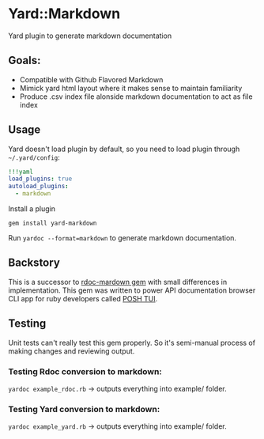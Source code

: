 # Yard::Markdown

Yard plugin to generate markdown documentation

## Goals:
- Compatible with Github Flavored Markdown
- Mimick yard html layout where it makes sense to maintain familiarity
- Produce .csv index file alonside markdown documentation to act as file index

## Usage
Yard doesn't load plugin by default, so you need to load plugin through `~/.yard/config`:

```yaml
!!!yaml
load_plugins: true
autoload_plugins:
  - markdown
```

Install a plugin
```
gem install yard-markdown
```

Run `yardoc --format=markdown` to generate markdown documentation.

## Backstory
This is a successor to [rdoc-mardown gem](https://github.com/skatkov/rdoc-markdown/tree/main/example) with small differences in implementation. This gem was written to power API documentation browser CLI app for ruby developers called [POSH TUI](https://poshtui.com).

## Testing
Unit tests can't really test this gem properly. So it's semi-manual process of making changes and reviewing output.

### Testing Rdoc conversion to markdown:
`yardoc example_rdoc.rb` -> outputs everything into example/ folder.

### Testing Yard conversion to markdown:
  `yardoc example_yard.rb` -> outputs everything into example/ folder.
